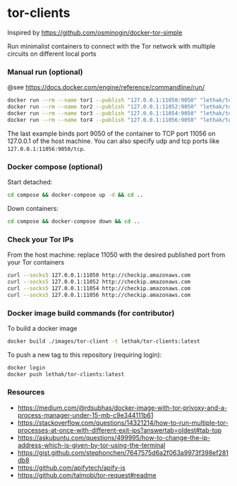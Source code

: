 # tor-clients

Inspired by https://github.com/osminogin/docker-tor-simple

Run minimalist containers to connect with the Tor network with multiple circuits on different local ports


### Manual run (optional)

@see https://docs.docker.com/engine/reference/commandline/run/

```bash
docker run --rm --name tor1 --publish "127.0.0.1:11050:9050" "lethak/tor-clients:latest"
docker run --rm --name tor2 --publish "127.0.0.1:11052:9050" "lethak/tor-clients:latest"
docker run --rm --name tor3 --publish "127.0.0.1:11054:9050" "lethak/tor-clients:latest"
docker run --rm --name tor4 --publish "127.0.0.1:11056:9050" "lethak/tor-clients:latest"
```

The last example binds port 9050 of the container to TCP port 11056 on 127.0.0.1 of the host machine. You can also specify udp and tcp ports like `127.0.0.1:11056:9050/tcp`. 


### Docker compose (optional)

Start detached:

```bash
cd compose && docker-compose up -d && cd ..
```

Down containers:

```bash
cd compose && docker-compose down && cd ..
```


### Check your Tor IPs

From the host machine: replace 11050 with the desired published port from your Tor containers

```bash
curl --socks5 127.0.0.1:11050 http://checkip.amazonaws.com
curl --socks5 127.0.0.1:11052 http://checkip.amazonaws.com
curl --socks5 127.0.0.1:11054 http://checkip.amazonaws.com
curl --socks5 127.0.0.1:11056 http://checkip.amazonaws.com
```



### Docker image build commands (for contributor)

To build a docker image

```bash
docker build ./images/tor-client -t lethak/tor-clients:latest
```

To push a new tag to this repository (requiring login):

```bash
docker login
docker push lethak/tor-clients:latest
```


### Resources

* https://medium.com/@rdsubhas/docker-image-with-tor-privoxy-and-a-process-manager-under-15-mb-c9e344111b61
* https://stackoverflow.com/questions/14321214/how-to-run-multiple-tor-processes-at-once-with-different-exit-ips?answertab=oldest#tab-top
* https://askubuntu.com/questions/499995/how-to-change-the-ip-address-which-is-given-by-tor-using-the-terminal
* https://gist.github.com/stephonchen/7647575d6a2f063a9973f398ef281db8
* https://github.com/apifytech/apify-js
* https://github.com/talmobi/tor-request#readme
